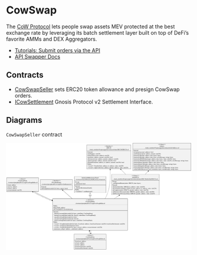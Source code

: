# CowSwap

The [CoW Protocol](https://cow.fi/) lets people swap assets MEV protected at the best exchange rate by leveraging its batch settlement layer built on top of DeFi’s favorite AMMs and DEX Aggregators.

* [Tutorials: Submit orders via the API](https://docs.cow.fi/tutorials/how-to-submit-orders-via-the-api)
* [API Swapper Docs](https://api.cow.fi/docs/#/default/get_api_v1_account__owner__orders)

## Contracts 

* [CowSwapSeller](./CowSwapSeller.sol) sets ERC20 token allowance and presign CowSwap orders.
* [ICowSettlement](./ICowSettlement.sol) Gnosis Protocol v2 Settlement Interface.

## Diagrams

`CowSwapSeller` contract

![CowSwapSeller](../../../docs/CowSwapSeller.svg)
